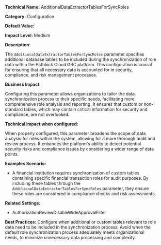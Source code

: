 **Technical Name:** AdditionalDataExtractorTablesForSyncRoles

**Category:** Configuration

**Default Value:**

**Impact Level:** Medium

**Description:**

The `AdditionalDataExtractorTablesForSyncRoles` parameter specifies additional database tables to be included during the synchronization of role data within the Pathlock Cloud GRC platform. This configuration is crucial for ensuring that all necessary data is accounted for in security, compliance, and risk management processes.

**Business Impact:**

Configuring this parameter allows organizations to tailor the data synchronization process to their specific needs, facilitating more comprehensive role analysis and reporting. It ensures that custom or non-standard tables, which may contain critical information for security and compliance, are not overlooked.

**Technical Impact when configured:**

When properly configured, this parameter broadens the scope of data analysis for roles within the system, allowing for a more thorough audit and review process. It enhances the platform's ability to detect potential security risks and compliance issues by considering a wider range of data points.

**Examples Scenario:**

- A financial institution requires synchronization of custom tables containing specific financial transaction roles for audit purposes. By including these tables through the `AdditionalDataExtractorTablesForSyncRoles` parameter, they ensure these roles are considered in compliance checks and risk assessments.

**Related Settings:**

- AuthorizationReviewDisableWideApprovalFilter

**Best Practices:** Configure when additional or custom tables relevant to role data need to be included in the synchronization process. Avoid when the default role synchronization process adequately meets organizational needs, to minimize unnecessary data processing and complexity.